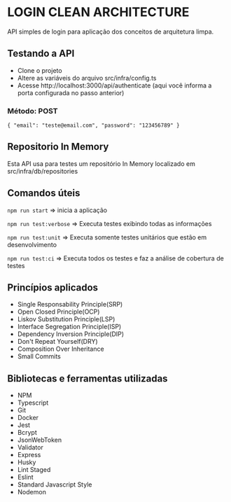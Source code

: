 # LOGIN CLEAN ARCHITECTURE
API simples de login para aplicação dos conceitos de arquitetura limpa.

## Testando a API
* Clone o projeto
* Altere as variáveis do arquivo src/infra/config.ts
* Acesse http://localhost:3000/api/authenticate (aqui você informa a porta configurada no passo anterior)
### Método: POST

`{
	"email": "teste@email.com",
	"password": "123456789"
}`

## Repositorio In Memory
Esta API usa para testes um repositório In Memory localizado em src/infra/db/repositories

## Comandos úteis
`npm run start` => inicia a aplicação


`npm run test:verbose` => Executa testes exibindo todas as informações


`npm run test:unit` => Executa somente testes unitários que estão em desenvolvimento


`npm run test:ci` => Executa todos os testes e faz a análise de cobertura de testes

## Princípios aplicados
<ul>
    <li>Single Responsability Principle(SRP)</li>
    <li>Open Closed Principle(OCP)</li>
    <li>Liskov Substitution Principle(LSP)</li>
    <li>Interface Segregation Principle(ISP)</li>
    <li>Dependency Inversion Principle(DIP)</li>
    <li>Don't Repeat Yourself(DRY)</li>
    <li>Composition Over Inheritance</li>
    <li>Small Commits</li>
</ul>

## Bibliotecas e ferramentas utilizadas
<ul>
    <li>NPM</li>
    <li>Typescript</li>
    <li>Git</li>
    <li>Docker</li>
    <li>Jest</li>
    <li>Bcrypt</li>
    <li>JsonWebToken</li>
    <li>Validator</li>
    <li>Express</li>
    <li>Husky</li>
    <li>Lint Staged</li>
    <li>Eslint</li>
    <li>Standard Javascript Style</li>
    <li>Nodemon</li>
</ul>


